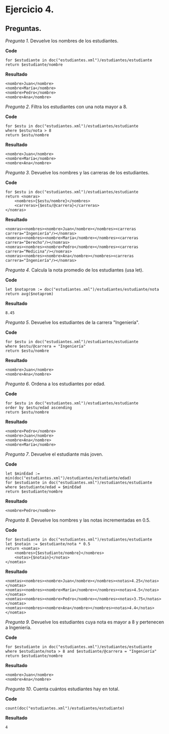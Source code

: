 # Ejercicio 4.

## Preguntas.

_Pregunta 1_. Devuelve los nombres de los estudiantes.

**Code**

```
for $estudiante in doc("estudiantes.xml")/estudiantes/estudiante
return $estudiante/nombre
```

**Resultado**

```
<nombre>Juan</nombre>
<nombre>María</nombre>
<nombre>Pedro</nombre>
<nombre>Ana</nombre>
```

_Pregunta 2_. Filtra los estudiantes con una nota mayor a 8.

**Code**

```
for $estu in doc("estudiantes.xml")/estudiantes/estudiante
where $estu/nota > 8
return $estu/nombre
```

**Resultado**

```
<nombre>Juan</nombre>
<nombre>María</nombre>
<nombre>Ana</nombre>
```

_Pregunta 3_. Devuelve los nombres y las carreras de los estudiantes.

**Code**

```
for $estu in doc("estudiantes.xml")/estudiantes/estudiante
return <nomras>
	<nombres>{$estu/nombre}</nombres>
	<carreras>{$estu/@carrera}</carreras>
</nomras>
```

**Resultado**

```
<nomras><nombres><nombre>Juan</nombre></nombres><carreras carrera="Ingeniería"/></nomras>
<nomras><nombres><nombre>María</nombre></nombres><carreras carrera="Derecho"/></nomras>
<nomras><nombres><nombre>Pedro</nombre></nombres><carreras carrera="Medicina"/></nomras>
<nomras><nombres><nombre>Ana</nombre></nombres><carreras carrera="Ingeniería"/></nomras>
```

_Pregunta 4_. Calcula la nota promedio de los estudiantes (usa let).

**Code**

```
let $notaprom := doc("estudiantes.xml")/estudiantes/estudiante/nota
return avg($notaprom)
```

**Resultado**

```
8.45
```

_Pregunta 5_. Devuelve los estudiantes de la carrera "Ingeniería".

**Code**

```
for $estu in doc("estudiantes.xml")/estudiantes/estudiante
where $estu/@carrera = "Ingeniería"
return $estu/nombre
```

**Resultado**

```
<nombre>Juan</nombre>
<nombre>Ana</nombre>
```

_Pregunta 6_. Ordena a los estudiantes por edad.

**Code**

```
for $estu in doc("estudiantes.xml")/estudiantes/estudiante
order by $estu/edad ascending
return $estu/nombre
```

**Resultado**

```
<nombre>Pedro</nombre>
<nombre>Juan</nombre>
<nombre>Ana</nombre>
<nombre>María</nombre>
```

_Pregunta 7_. Devuelve el estudiante más joven.

**Code**

```
let $minEdad := min(doc("estudiantes.xml")/estudiantes/estudiante/edad)
for $estudiante in doc("estudiantes.xml")/estudiantes/estudiante
where $estudiante/edad = $minEdad
return $estudiante/nombre
```

**Resultado**

```
<nombre>Pedro</nombre>
```

_Pregunta 8_. Devuelve los nombres y las notas incrementadas en 0.5.

**Code**

```
for $estudiante in doc("estudiantes.xml")/estudiantes/estudiante
let $notain := $estudiante/nota * 0.5
return <nomtas>
	<nombres>{$estudiante/nombre}</nombres>
	<notas>{$notain}</notas>
</nomtas>
```

**Resultado**

```
<nomtas><nombres><nombre>Juan</nombre></nombres><notas>4.25</notas></nomtas>
<nomtas><nombres><nombre>María</nombre></nombres><notas>4.5</notas></nomtas>
<nomtas><nombres><nombre>Pedro</nombre></nombres><notas>3.75</notas></nomtas>
<nomtas><nombres><nombre>Ana</nombre></nombres><notas>4.4</notas></nomtas>
```

_Pregunta 9_. Devuelve los estudiantes cuya nota es mayor a 8 y pertenecen a Ingeniería.

**Code**

```
for $estudiante in doc("estudiantes.xml")/estudiantes/estudiante
where $estudiante/nota > 8 and $estudiante/@carrera = "Ingeniería"
return $estudiante/nombre
```

**Resultado**

```
<nombre>Juan</nombre>
<nombre>Ana</nombre>
```

_Pregunta 10_. Cuenta cuántos estudiantes hay en total.

**Code**

```
count(doc("estudiantes.xml")/estudiantes/estudiante)
```

**Resultado**

```
4
```
